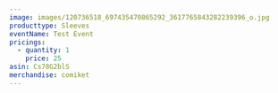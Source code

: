 ```yaml
---
image: images/120736518_697435470865292_3617765843282239396_o.jpg
producttype: Sleeves
eventName: Test Event
pricings:
  - quantity: 1
    price: 25
asin: Cs78G2blS
merchandise: comiket
---
```


